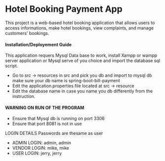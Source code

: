 # Hotel Booking Payment App
This project is a web-based hotel booking application that allows users to access informations, make hotel bookings, view complaints, and manage customers' bookings.

#### Installation/Deployement Guide

This application requers Mysql Data base to work, install Xampp or wampp server application or Mysql serve of you choice and import the database sql script. 

* Go to src -> resources in src and pick you db and import to mysql db make sure your db name is spring-boot-bill-payment
* Edit the application.properties file located at src -> resource 
* Edit the database name in case you name you db differently from the instruction.

#### WARNING ON RUN OF THE PROGRAM
* Ensure that Mysql db is running on port 3306
* Ensure that port 8081 is not in use

LOGIN DETAILS
Passwords are thesame as user

* ADMIN LOGIN: admin, admin
* VENDOR LOGIN: mike, mike
* USER LOGIN: jerry, jerry

